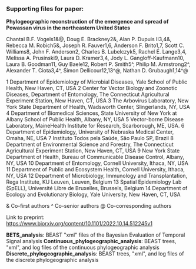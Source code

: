 ### Supporting files for paper: 

**Phylogeographic reconstruction of the emergence and spread of Powassan virus in the northeastern United States**

Chantal B.F. Vogels1&@, Doug E. Brackney2&, Alan P. Dupuis II3,4&, Rebecca M. Robich5&, Joseph R. Fauver1,6, Anderson F. Brito1,7, Scott C. Williams8, 
John F. Anderson2, Charles B. Lubelczyk5, Rachel E. Lange3,4, Melissa A. Prusinski9, Laura D. Kramer3,4, Jody L. Gangloff-Kaufmann10, Laura B. Goodman11,
 Guy Baele12, Robert P. Smith5^, Philip M. Armstrong2^, Alexander T. Ciota3,4^, Simon Dellicour12,13^@, Nathan D. Grubaugh1,14^@

1 Department of Epidemiology of Microbial Diseases, Yale School of Public Health, New Haven, CT, USA
2 Center for Vector Biology and Zoonotic Diseases, Department of Entomology, The Connecticut Agricultural Experiment Station, New Haven, CT, USA
3 The Arbovirus Laboratory, New York State Department of Health, Wadsworth Center, Slingerlands, NY, USA
4 Department of Biomedical Sciences, State University of New York at Albany School of Public Health, Albany, NY, USA
5 Vector-borne Disease Laboratory, MaineHealth Institute for Research, Scarborough, ME, USA.
6 Department of Epidemiology, University of Nebraska Medical Center, Omaha, NE, USA
7 Instituto Todos pela Saúde, São Paulo SP, Brazil
8 Department of Environmental Science and Forestry, The Connecticut Agricultural Experiment Station, New Haven, CT, USA
9 New York State Department of Health, Bureau of Communicable Disease Control, Albany, NY, USA
10 Department of Entomology, Cornell University, Ithaca, NY, USA
11 Department of Public and Ecosystem Health, Cornell  University, Ithaca, NY, USA
12 Department of Microbiology, Immunology and Transplantation, Rega Institute, KU Leuven, Leuven, Belgium
13 Spatial Epidemiology Lab (SpELL), Université Libre de Bruxelles, Brussels, Belgium
14 Department of Ecology and Evolutionary Biology, Yale University, New Haven, CT, USA
 
& Co-first authors
^ Co-senior authors
@ Co-corresponding authors 

Link to preprint: https://www.biorxiv.org/content/10.1101/2022.10.14.512245v1

**BETS_analysis**: BEAST "xml" files of the Bayesian Evaluation of Temporal Signal analysis
**Continuous_phylogeographic_analysis**: BEAST trees, "xml", and log files of the continuous phylogeographic analysis
**Discrete_phylogeographic_analysis**: BEAST trees, "xml", and log files of the discrete phylogeographic analysis